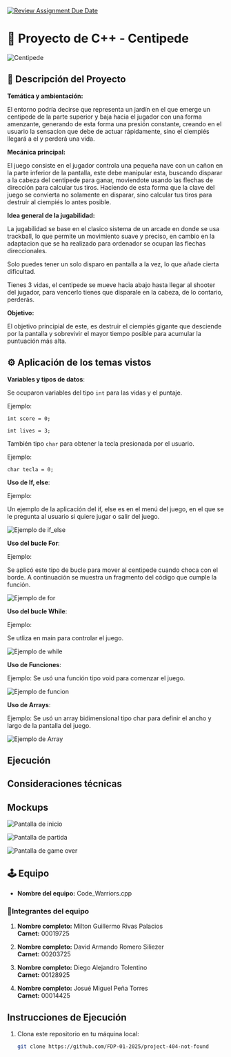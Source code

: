 [![Review Assignment Due Date](https://classroom.github.com/assets/deadline-readme-button-22041afd0340ce965d47ae6ef1cefeee28c7c493a6346c4f15d667ab976d596c.svg)](https://classroom.github.com/a/mi1WNrHU)
# 👾 Proyecto de C++ - Centipede

![Centipede](resources/centipede1.png)

## 📑 Descripción del Proyecto

**Temática y ambientación:**

El entorno podría decirse que representa un jardín en el que emerge un centipede de la parte superior y baja hacia el jugador con  una forma amenzante, generando de esta forma una presión constante, creando en el usuario la sensacion que debe de actuar rápidamente, sino el ciempiés llegará a el y perderá una vida. 

**Mecánica principal:**

El juego consiste en el jugador controla una pequeña nave con un cañon en la parte inferior de la pantalla, este debe manipular esta, buscando disparar a la cabeza del centipede para ganar, moviendote usando las flechas de dirección para calcular tus tiros. Haciendo de esta forma que la clave del juego se convierta no solamente en disparar, sino calcular tus tiros para destruir al ciempiés lo antes posible. 


**Idea general de la jugabilidad:**

La jugabilidad se base en el clasico sistema de un arcade en donde se usa trackball, lo que permite un movimiento suave y preciso, en cambio en la adaptacion que se ha realizado para ordenador se ocupan las flechas direccionales. 

Solo puedes tener un solo disparo en pantalla a la vez, lo que añade cierta dificultad.

Tienes 3 vidas, el centipede se mueve hacia abajo hasta llegar al shooter del jugador, para vencerlo tienes que disparale en la cabeza, de lo contario, perderás.

**Objetivo:**

El objetivo principial de este, es destruir el ciempiés gigante que desciende por la pantalla y sobrevivir el mayor tiempo posible para acumular la puntuación más alta.

## ⚙ Aplicación de los temas vistos

**Variables y tipos de datos**: 

Se ocuparon variables del tipo `int` para las vidas y el puntaje.

Ejemplo:


`int score = 0;`

`int lives = 3;`

También tipo `char` para obtener la tecla presionada por el usuario.

Ejemplo:

`char tecla = 0;`

**Uso de If, else**:

Ejemplo:

Un ejemplo de la aplicación del if, else es en el menú del juego, en el que se le pregunta al usuario si quiere jugar o salir del juego.

![Ejemplo de if_else](resources/Example_images/if_else.png)

**Uso del bucle For**:

Ejemplo: 

Se aplicó este tipo de bucle para mover al centipede cuando choca con el borde. A continuación se muestra un fragmento del código que cumple la función.

![Ejemplo de for](resources/Example_images/for_loop.png)

**Uso del bucle While**:

Ejemplo:

Se utliza en main para controlar el juego.

![Ejemplo de while](resources/Example_images/while_loop.png)

**Uso de Funciones**:

Ejemplo: Se usó una función tipo void para comenzar el juego.

![Ejemplo de funcion](resources/Example_images/function.png)

**Uso de Arrays**:

Ejemplo: Se usó un array bidimensional tipo char para definir el ancho y largo de la pantalla del juego.

![Ejemplo de Array](resources/Example_images/array.png)

## Ejecución

## Consideraciones técnicas



## Mockups

![Pantalla de inicio](resources/mockups/mockup_pantalla_de_inicio.png)

![Pantalla de partida](resources/mockups/mockup_partida.png)

![Pantalla de game over](resources/mockups/game_over_screen.png)

## 🕹 Equipo

- **Nombre del equipo:** Code_Warriors.cpp

### 👥Integrantes del equipo

1. **Nombre completo:** Milton Guillermo Rivas Palacios  
   **Carnet:** 00019725

2. **Nombre completo:** David Armando Romero Siliezer  
   **Carnet:** 00203725

3. **Nombre completo:** Diego Alejandro Tolentino  
   **Carnet:** 00128925

4. **Nombre completo:** Josué Miguel Peña Torres  
   **Carnet:** 00014425

## Instrucciones de Ejecución

1. Clona este repositorio en tu máquina local:
   ```bash
   git clone https://github.com/FDP-01-2025/project-404-not-found

